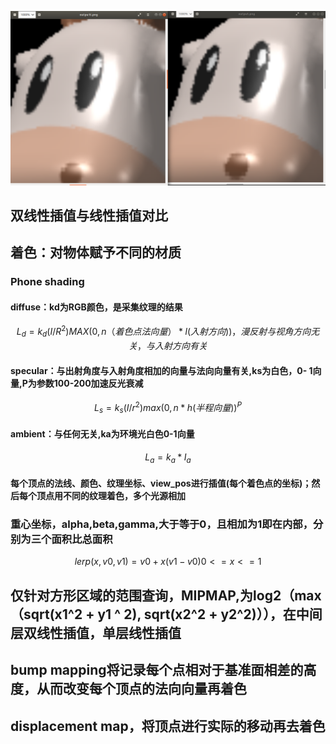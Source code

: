 ![BilinearColor](..\Picture\BilinearColor.png)

## 双线性插值与线性插值对比

## 着色：对物体赋予不同的材质

### Phone shading

#### diffuse：kd为RGB颜色，是采集纹理的结果

$$
L_d = k_d(I / R ^ 2)MAX(0, n（着色点法向量） * l(入射方向))，漫反射与视角方向无关，与入射方向有关
$$

#### specular：与出射角度与入射角度相加的向量与法向向量有关,ks为白色，0- 1向量,P为参数100-200加速反光衰减

$$
L_s = k_s(I / r^2)max(0, n * h(半程向量))^P
$$

#### ambient：与任何无关,ka为环境光白色0-1向量

$$
L_a = k_a * I_a
$$

#### 每个顶点的法线、颜色、纹理坐标、view_pos进行插值(每个着色点的坐标)；然后每个顶点用不同的纹理着色，多个光源相加

### 重心坐标，alpha,beta,gamma,大于等于0，且相加为1即在内部，分别为三个面积比总面积

$$
lerp(x, v0, v1) = v0 + x(v1 - v0) 0<=x<=1
$$

## 仅针对方形区域的范围查询，MIPMAP,为log2（max（sqrt(x1^2 + y1 ^ 2), sqrt(x2^2 + y2^2)）），在中间层双线性插值，单层线性插值

## bump mapping将记录每个点相对于基准面相差的高度，从而改变每个顶点的法向向量再着色

## displacement map，将顶点进行实际的移动再去着色